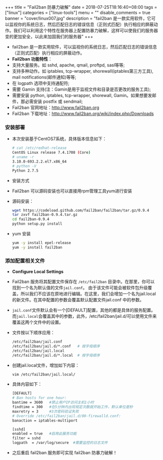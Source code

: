 +++
title = "Fail2ban 防暴力破解"
date = 2018-07-25T18:16:40+08:00
tags = ["linux"]
categories = ["linux-tools"]
menu = ""
disable_comments = true
banner = "cover/linux007.jpg"
description = "fail2ban 是一款实用软件，它可以监视你的系统日志，然后匹配日志的错误信息（正则式匹配）执行相应的屏蔽动作。我们可以利用这个特性在服务器上配置防暴力破解，这样可以使我们的服务器变的更加安全，以此来加固我们的服务器"
+++

- fail2ban 是一款实用软件，可以监视你的系统日志，然后匹配日志的错误信息（正则式匹配）执行相应的屏蔽动作。
- **Fail2ban 功能特性**：
- 支持大量服务。如 sshd, apache, qmail, proftpd, sasl等等;
- 支持多种动作。如 iptables, tcp-wrapper, shorewall(iptables第三方工具), mail  notifications(邮件通知)等等;
- 在 logpath 选项中支持通配符;
- 需要 Gamin 支持(注：Gamin是用于监视文件和目录是否更改的服务工具);
- 需要安装 python, iptables, tcp-wrapper, shorewall, Gamin。如果想要发邮件，那必需安装 postfix 或 sendmail;
- Fail2ban 官网地址：<http://www.fail2ban.org>
- Fail2ban 下载地址：<http://www.fail2ban.org/wiki/index.php/Downloads>

### 安装部署
- 本次安装基于CentOS7系统，具体版本信息如下：
  
  ```bash
  # cat /etc/redhat-release 
  CentOS Linux release 7.4.1708 (Core) 
  # uname -r
  3.10.0-693.2.2.el7.x86_64
  # python -V
  Python 2.7.5
  ```

- 安装方式
- Fail2ban 可以源码安装也可以直接用rpm管理工具yum进行安装
- 源码安装：
  
  ```bash
  wget https://codeload.github.com/fail2ban/fail2ban/tar.gz/0.9.4
  tar zxvf fail2ban-0.9.4.tar.gz
  cd fail2ban-0.9.4
  python setup.py install
  ```
- yum 安装
  
  ```bash
  yum -y install epel-release
  yum -y install fail2ban
  ```

### 添加配置相关文件
- **Configure Local Settings**
- Fail2ban 服务将其配置文件保存在 `/etc/fail2ban` 目录中。在那里，你可以找到一个名为默认值的文件`jail.conf`。
  由于该文件可能会被软件包升级覆盖，所以我们不应该在原地进行编辑。在这里，我们会增加一个名为jail.local的新文件。在其中配置的参数会覆盖默认配置文件jail.conf
  中的参数。
- `jail.conf`文件默认会有一个[DEFAULT]配置，其他的都是具体的服务配置。而`jail.local`会覆盖其中的参数，此外，/etc/fail2ban/jail.d/可以使用文件来覆盖这两个文件中的设置。
- 文件按以下顺序应用：

  ```bash
  /etc/fail2ban/jail.conf
  /etc/fail2ban/jail.d/*.conf   # 按字母顺序
  /etc/fail2ban/jail.local
  /etc/fail2ban/jail.d/*.local  # 按字母顺序
  ```

- 创建jail.local文件，增加如下内容：
  
  ```bash
  vim /etc/fail2ban/jail.local/
  ```
- 具体内容如下：

  ```bash
  [DEFAULT]
  # Ban hosts for one hour:
  bantime = 3600   #禁止用户IP访问主机1小时
  findtime = 300   #在5分钟内出现规定次数就开始工作，默认单位是秒
  maxretry = 3     #3次密码验证失败
  # Override /etc/fail2ban/jail.d/00-firewalld.conf:
  banaction = iptables-multiport
  
  [sshd]
  enabled = true   #启用此服务功能
  filter = sshd    
  logpath  = /var/log/secure  #需要监控的日志文件
  ```

- 之后重启 fail2ban 服务即可实现 fail2ban 防暴力破解！
  
